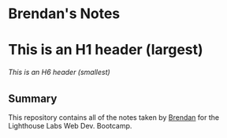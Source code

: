 # Brendan's Notes
# This is an H1 header (largest)
###### This is an H6 header (smallest)

## Summary
This repository contains all of the notes taken by [Brendan](https://github.com/boksul) for the Lighthouse Labs Web Dev. Bootcamp.
